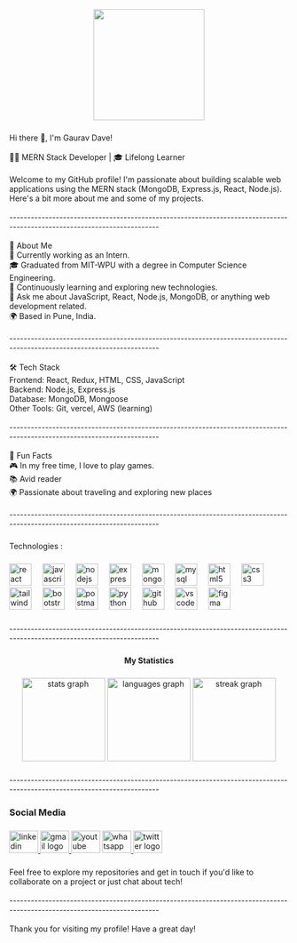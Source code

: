 <div align="center">
  <img height="200" src="https://avatars.githubusercontent.com/u/122374158?v=4"  />
</div>

###

<p align="left">Hi there 👋, I'm Gaurav Dave!<br><br>👨‍💻 MERN Stack Developer | 🎓 Lifelong Learner<br><br>Welcome to my GitHub profile! I'm passionate about building scalable web applications using the MERN stack (MongoDB, Express.js, React, Node.js). Here's a bit more about me and some of my projects.<br><br>------------------------------------------------------------------------------------------------------------------------<br><br>🚀 About Me<br>💼 Currently working as an Intern.<br>🎓 Graduated from MIT-WPU with a degree in  Computer Science Engineering.<br>🌱 Continuously learning and exploring new technologies.<br>💬 Ask me about JavaScript, React, Node.js, MongoDB, or anything web development related.<br>🌍 Based in Pune, India.<br><br>------------------------------------------------------------------------------------------------------------------------<br><br>🛠️ Tech Stack<br>Frontend: React, Redux, HTML, CSS, JavaScript<br>Backend: Node.js, Express.js<br>Database: MongoDB, Mongoose<br>Other Tools: Git, vercel, AWS (learning)<br><br>------------------------------------------------------------------------------------------------------------------------<br><br>🌟 Fun Facts<br>🎮 In my free time, I love to play games.<br>📚 Avid reader<br>🌍 Passionate about traveling and exploring new places<br><br>------------------------------------------------------------------------------------------------------------------------</p>

###

<p align="left">Technologies :</p>

###

<div align="left">
  <img src="https://cdn.jsdelivr.net/gh/devicons/devicon/icons/react/react-original.svg" height="40" alt="react logo"  />
  <img width="12" />
  <img src="https://cdn.jsdelivr.net/gh/devicons/devicon/icons/javascript/javascript-original.svg" height="40" alt="javascript logo"  />
  <img width="12" />
  <img src="https://cdn.jsdelivr.net/gh/devicons/devicon/icons/nodejs/nodejs-original.svg" height="40" alt="nodejs logo"  />
  <img width="12" />
  <img src="https://skillicons.dev/icons?i=express" height="40" alt="express logo"  />
  <img width="12" />
  <img src="https://cdn.jsdelivr.net/gh/devicons/devicon/icons/mongodb/mongodb-original.svg" height="40" alt="mongodb logo"  />
  <img width="12" />
  <img src="https://cdn.jsdelivr.net/gh/devicons/devicon/icons/mysql/mysql-original.svg" height="40" alt="mysql logo"  />
  <img width="12" />
  <img src="https://cdn.jsdelivr.net/gh/devicons/devicon/icons/html5/html5-original.svg" height="40" alt="html5 logo"  />
  <img width="12" />
  <img src="https://cdn.jsdelivr.net/gh/devicons/devicon/icons/css3/css3-original.svg" height="40" alt="css3 logo"  />
  <img width="12" />
  <img src="https://cdn.simpleicons.org/tailwindcss/06B6D4" height="40" alt="tailwindcss logo"  />
  <img width="12" />
  <img src="https://skillicons.dev/icons?i=bootstrap" height="40" alt="bootstrap logo"  />
  <img width="12" />
  <img src="https://cdn.simpleicons.org/postman/FF6C37" height="40" alt="postman logo"  />
  <img width="12" />
  <img src="https://cdn.jsdelivr.net/gh/devicons/devicon/icons/python/python-original.svg" height="40" alt="python logo"  />
  <img width="12" />
  <img src="https://skillicons.dev/icons?i=github" height="40" alt="github logo"  />
  <img width="12" />
  <img src="https://cdn.jsdelivr.net/gh/devicons/devicon/icons/vscode/vscode-original.svg" height="40" alt="vscode logo"  />
  <img width="12" />
  <img src="https://cdn.simpleicons.org/figma/F24E1E" height="40" alt="figma logo"  />
</div>

###

<p align="left">------------------------------------------------------------------------------------------------------------------------</p>

###

<h4 align="center">My Statistics</h4>

###

<div align="center">
  <img src="https://github-readme-stats.vercel.app/api?username=gauravdave083&hide_title=false&hide_rank=false&show_icons=true&include_all_commits=true&count_private=true&disable_animations=false&theme=dracula&locale=en&hide_border=false&order=1" height="150" alt="stats graph"  />
  <img src="https://github-readme-stats.vercel.app/api/top-langs?username=gauravdave083&locale=en&hide_title=false&layout=compact&card_width=320&langs_count=5&theme=dracula&hide_border=false&order=2" height="150" alt="languages graph"  />
  <img src="https://streak-stats.demolab.com?user=gauravdave083&locale=en&mode=daily&theme=dracula&hide_border=false&border_radius=5&order=3" height="150" alt="streak graph"  />
</div>

###

###

<p align="left">------------------------------------------------------------------------------------------------------------------------</p>

###

<h3 align="left">Social Media</h3>

###

<div align="left">
  <a href="www.linkedin.com/in/gaurav-dave-916387309" target="_blank">
    <img src="https://raw.githubusercontent.com/maurodesouza/profile-readme-generator/master/src/assets/icons/social/linkedin/default.svg" width="52" height="40" alt="linkedin logo"  />
  </a>
  <a href="mailto:davegaurav09@gmail.com" target="_blank">
    <img src="https://raw.githubusercontent.com/maurodesouza/profile-readme-generator/master/src/assets/icons/social/gmail/default.svg" width="52" height="40" alt="gmail logo"  />
  </a>
  <img src="https://raw.githubusercontent.com/maurodesouza/profile-readme-generator/master/src/assets/icons/social/youtube/default.svg" width="52" height="40" alt="youtube logo"  />
  <a href="https://wa.link/421vi3" target="_blank">
    <img src="https://raw.githubusercontent.com/maurodesouza/profile-readme-generator/master/src/assets/icons/social/whatsapp/default.svg" width="52" height="40" alt="whatsapp logo"  />
  </a>
  <img src="https://raw.githubusercontent.com/maurodesouza/profile-readme-generator/master/src/assets/icons/social/twitter/default.svg" width="52" height="40" alt="twitter logo"  />
</div>

###

<p align="left"></p>

###

<p align="left">Feel free to explore my repositories and get in touch if you'd like to collaborate on a project or just chat about tech!<br><br>------------------------------------------------------------------------------------------------------------------------<br><br>Thank you for visiting my profile! Have a great day!</p>

###
